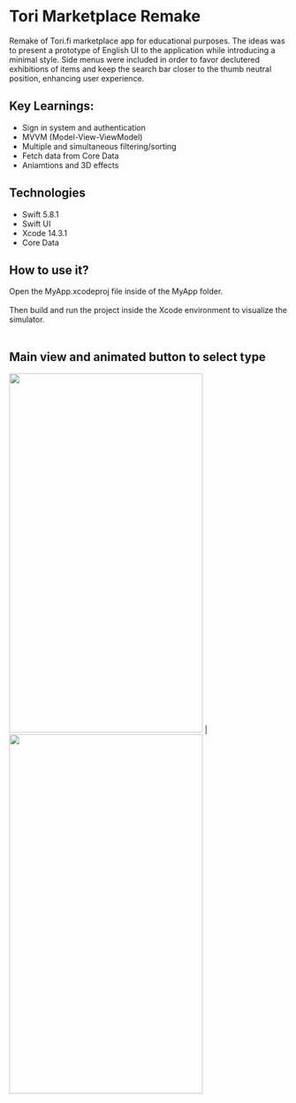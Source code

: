 # Tori Marketplace Remake
Remake of Tori.fi marketplace app for educational purposes. The ideas was to present a prototype of English UI to the application while introducing a minimal style.
Side menus were included in order to favor declutered exhibitions of items and keep the search bar closer to the thumb neutral position, enhancing user experience.

## Key Learnings:

- Sign in system and authentication
- MVVM (Model-View-ViewModel) 
- Multiple and simultaneous filtering/sorting
- Fetch data from Core Data
- Aniamtions and 3D effects

## Technologies

- Swift 5.8.1
- Swift UI
- Xcode 14.3.1
- Core Data

## How to use it?

  Open the MyApp.xcodeproj file inside of the MyApp folder.
  <br></br>
  Then build and run the project inside the Xcode environment to visualize the simulator.
  <br></br>

## Main view and animated button to select type
<img src="https://github.com/nascimento-jgb/Tori-Marketplace-Remake/assets/97626192/7b0e504d-454e-43dc-8fa0-5f1949cbd348" width="350" height="650" > | <img src="https://github.com/nascimento-jgb/Tori-Marketplace-Remake/assets/97626192/10737e33-94f9-4603-a349-1b57eacc9e06" width="350" height="650">
